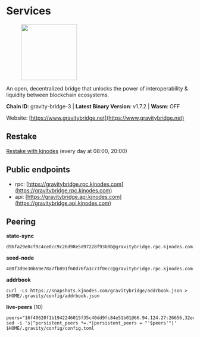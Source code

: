 # Services

<figure><img src="https://raw.githubusercontent.com/kj89/testnet_manuals/main/pingpub/logos/gravitybridge.png" width="150" alt=""><figcaption></figcaption></figure>

An open, decentralized bridge that unlocks the power of  interoperability & liquidity between blockchain ecosystems.

**Chain ID**: gravity-bridge-3 | **Latest Binary Version**: v1.7.2 | **Wasm**: OFF

Website: [https://www.gravitybridge.net](https://www.gravitybridge.net)

## Restake

[Restake with kjnodes](https://restake.app/gravitybridge/gravityvaloper1nw3uavthnjwsgrrjzav2wdg9m0pw7k4fc7hvlz) (every day at 08:00, 20:00)
## Public endpoints

* rpc: [https://gravitybridge.rpc.kjnodes.com](https://gravitybridge.rpc.kjnodes.com)
* api: [https://gravitybridge.api.kjnodes.com](https://gravitybridge.api.kjnodes.com)

## Peering

**state-sync**

```
d9bfa29e0cf9c4ce0cc9c26d98e5d97228f93b0b@gravitybridge.rpc.kjnodes.com:26656
```

**seed-node**

```
400f3d9e30b69e78a7fb891f60d76fa3c73f0ecc@gravitybridge.rpc.kjnodes.com:26659
```

**addrbook**
```
curl -Ls https://snapshots.kjnodes.com/gravitybridge/addrbook.json > $HOME/.gravity/config/addrbook.json
```

**live-peers** (10)
```
peers="16f40620f1b1942246015f35c40dd9fc84e51b01@66.94.124.27:26656,32ec6bad2b67212d2cde5e01554cd2d22940ce03@142.132.154.176:26656,5ad3fe86b1214e1f5c897d23a2863fb46bdfc1f7@185.16.38.165:14256,0b0f045fb385118c3a8f32138748922ac6358103@66.172.36.133:12656,3c514107f9bfbed84e806e943e72cc602d23ff54@65.108.71.220:26656,4bebde6a1b2907bd3cc167d2802b909770cbfda1@137.184.197.230:26656,9f13103f7eb8e82c6ba18eb53ba18ed88dac6950@65.109.69.59:14256,1f43c723cb26092e20263905cbd71609d87a9c00@172.104.202.149:26656,70cf70105cee5c7778bb70d8898d5cace6dd9e43@15.235.53.86:12856,d9bfa29e0cf9c4ce0cc9c26d98e5d97228f93b0b@144.76.163.233:26656"
sed -i 's|^persistent_peers *=.*|persistent_peers = "'$peers'"|' $HOME/.gravity/config/config.toml
```
